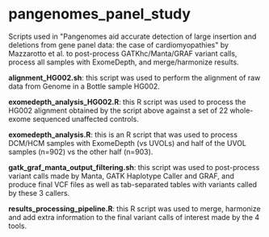 # pangenomes_panel_study
Scripts used in "Pangenomes aid accurate detection of large insertion and deletions from gene panel data: the case of cardiomyopathies" by Mazzarotto et al. to post-process GATKhc/Manta/GRAF variant calls, process all samples with ExomeDepth, and merge/harmonize results.


**alignment_HG002.sh**: this script was used to perform the alignment of raw data from Genome in a Bottle sample HG002.

**exomedepth_analysis_HG002.R**: this R script was used to process the HG002 alignment obtained by the script above against a set of 22 whole-exome sequenced unaffected controls.

**exomedepth_analysis.R**: this is an R script that was used to process DCM/HCM samples with ExomeDepth (vs UVOLs) and half of the UVOL samples (n=902) vs the other half (n=903). 

**gatk_graf_manta_output_filtering.sh**: this script was used to post-process variant calls made by Manta, GATK Haplotype Caller and GRAF, and produce final VCF files as well as tab-separated tables with variants called by these 3 callers.

**results_processing_pipeline.R**: this R script was used to merge, harmonize and add extra information to the final variant calls of interest made by the 4 tools.
